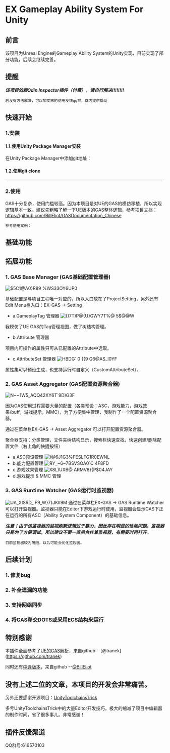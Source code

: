 # EX Gameplay Ability System For Unity
## 前言
该项目为Unreal Engine的Gameplay Ability System的Unity实现，目前实现了部分功能，后续会继续完善。
## 提醒
__*该项目依赖Odin Inspector插件（付费），请自行解决!!!!!!!!*__

```若没有方法解决，可以加文末的使用反馈qq群，群内提供帮助 ```
## 快速开始
### 1.安装
#### 1.1.使用Unity Package Manager安装
在Unity Package Manager中添加git地址：

#### 1.2.使用git clone
---
### 2.使用
GAS十分复杂，使用门槛较高。因为本项目是对UE的GAS的模仿移植，所以实现逻辑基本一致。建议先粗略了解一下UE版本的GAS整体逻辑，参考项目文档：https://github.com/BillEliot/GASDocumentation_Chinese

`参考使用案例：`

## 基础功能

## 拓展功能
### 1. GAS Base Manager (GAS基础配置管理器)
![$5C1@A0}R89 %WS33OY6UP0](https://github.com/No78Vino/gameplay-ability-system-for-unity/assets/43328860/85f4b1e2-ab3b-4735-8d71-b6623557bf02)

基础配置是与项目工程唯一对应的，所以入口放在了ProjectSetting，另外还有Edit Menu栏入口：EX-GAS -> Setting

- a.GameplayTag 管理器
![{)7T)P@{U}GWY7T%@ 5$@@W](https://github.com/No78Vino/gameplay-ability-system-for-unity/assets/43328860/d5306afc-82a0-4c3e-a263-280c0088f1ae)

我模仿了UE GAS的Tag管理视图，做了树结构管理。

- b.Attribute 管理器

项目内可操作的属性只可从已配置的Attribute中选取。

- c.AttributeSet 管理器
![HBDG` 0 {{9 G6@AS_I0YF](https://github.com/No78Vino/gameplay-ability-system-for-unity/assets/43328860/bc227c91-1dc1-408b-93e6-c93b5936b232)

属性集可以预设生成，也支持运行时自定义（CustomAttributeSet）。

### 2. GAS Asset Aggregator (GAS配置资源聚合器)
![N~~1W5_AQQ42XY6T`9D)G3F](https://github.com/No78Vino/gameplay-ability-system-for-unity/assets/43328860/8f3ab649-fc80-426a-aa44-3a52a9df19c4)

因为GAS使用过程需要大量的配置（各类预设：ASC，游戏能力，游戏效果/buff，游戏提示，MMC），为了方便集中管理，我制作了一个配置资源聚合器。

通过在菜单栏EX-GAS -> Asset Aggregator 可以打开配置资源聚合器。

聚合器支持：分类管理，文件夹树结构显示，搜索栏快速查找，快速创建/删除配置文件（右上角的快捷按钮）
- a.ASC预设管理
![)@6J1G3%FESLFG$1R0E$WNL](https://github.com/No78Vino/gameplay-ability-system-for-unity/assets/43328860/0cb0b5a9-cfde-44ad-b121-e0077330a02e)
- b.能力配置管理
![RY_~6~7BSVSOA0`C 4F8FD](https://github.com/No78Vino/gameplay-ability-system-for-unity/assets/43328860/acd53826-d032-49f3-a878-a649f98311a1)
- c.游戏效果管理
![X8L)UXB@ ARMV8}{P$04JAY](https://github.com/No78Vino/gameplay-ability-system-for-unity/assets/43328860/3442e5f8-fce4-4784-b393-064c15998401)
- d.游戏提示 & MMC 管理

### 3. GAS Runtime Watcher (GAS运行时监视器)
![UA_XISRD_ F9_W}7}JKII9M](https://github.com/No78Vino/gameplay-ability-system-for-unity/assets/43328860/d1a689a2-5c72-42ec-8d2d-60f005eab899)
通过在菜单栏EX-GAS -> GAS Runtime Watcher 可以打开监视器。监视器只能在Editor下游戏运行时使用，监视器会显示GAS下正在运行的所有ASC（Ability System Component）的基础信息。

__*注意！由于该监视器的监视刷新逻辑过于暴力，因此存在明显的性能问题。监视器只是为了方便调试，所以建议不要一直后台挂着监视器，有需要时再打开。*__

```目前监视器较为简陋，以后可能会优化监视器。```


## 后续计划
### 1. 修复bug
### 2. 补全遗漏的功能
### 3. 支持网络同步
### 4. 将GAS移交DOTS或采用ECS结构来运行

## 特别感谢
本插件全面参考了[UE的GAS解析](https://github.com/tranek/GASDocumentation)，来自github --[@tranek] (https://github.com/tranek)

同时还有[中译版本](https://github.com/BillEliot/GASDocumentation_Chinese)，来自github --[@BillEliot](https://github.com/BillEliot)

没有上述二位的文章，本项目的开发会非常痛苦。
---
另外还要感谢开源项目：[UnityToolchainsTrick](https://github.com/XINCGer/UnityToolchainsTrick)

多亏UnityToolchainsTrick中的大量Editor开发技巧，极大的缩减了项目中编辑器的制作时间，省了很多事儿。非常感谢！
## 插件反馈渠道
QQ群号:616570103


